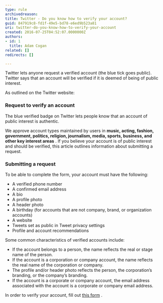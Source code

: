 ```yaml
---
type: rule
archivedreason: 
title: Twitter - Do you know how to verify your account?
guid: 847919c8-fd1f-49e5-bd78-e6ed9b523a81
uri: twitter-do-you-know-how-to-verify-your-account
created: 2016-07-25T04:52:07.0000000Z
authors:
- id: 1
  title: Adam Cogan
related: []
redirects: []

---
```


Twitter lets anyone request a verified account (the blue tick goes public). Twitter says that an account will be verified if it is deemed of being of public interest.

<!--endintro-->

As outlined on the Twitter website:

### Request to verify an account
The blue verified badge on Twitter lets people know that an account of public interest is authentic. 

We approve account types maintained by users in  **music, acting, fashion, government, politics, religion, journalism, media, sports, business, and other key interest areas** . If you believe your account is of public interest and should be verified, this article outlines information about submitting a request.


### Submitting a request

To be able to complete the form, your account must have the following:

* A verified phone number
* A confirmed email address
* A bio
* A profile photo
* A header photo
* A birthday (for accounts that are not company, brand, or organization accounts)
* A website
* Tweets set as public in Tweet privacy settings
* Profile and account recommendations

Some common characteristics of verified accounts include:



* If the account belongs to a person, the name reflects the real or stage name of the person.
* If the account is a corporation or company account, the name reflects the real name of the corporation or company.
* The profile and/or header photo reflects the person, the corporation’s branding, or the company’s branding.
* If the account is a corporate or company account, the email address associated with the account is a corporate or company email address.


In order to verify your account, fill out [this form](https&#58;//verification.twitter.com/welcome) .
